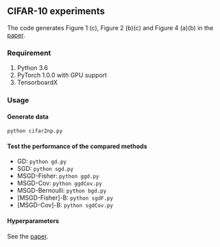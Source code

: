## CIFAR-10 experiments

The code generates Figure 1 (c), Figure 2 (b)(c) and Figure 4 (a)(b) in the [paper](https://arxiv.org/abs/1906.07405).

### Requirement
1. Python 3.6
2. PyTorch 1.0.0 with GPU support
3. TensorboardX

### Usage

#### Generate data
`python cifar2np.py`

#### Test the performance of the compared methods
- GD: `python gd.py`
- SGD: `python sgd.py`
- MSGD-Fisher: `python ggd.py`
- MSGD-Cov: `python ggdCov.py`
- MSGD-Bernoulli: `python bgd.py`
- [MSGD-Fisher]-B: `python sgdF.py`
- [MSGD-Cov]-B: `python sgdCov.py`

#### Hyperparameters
See the [paper](https://arxiv.org/abs/1906.07405).